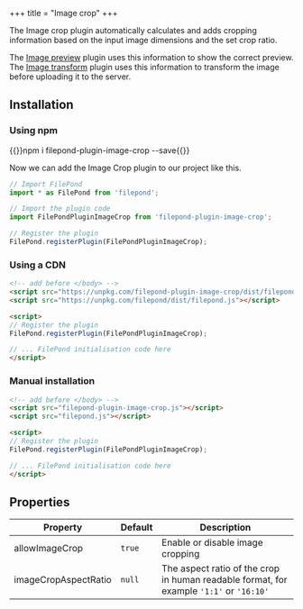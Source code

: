 +++
title = "Image crop"
+++

The Image crop plugin automatically calculates and adds cropping information based on the input image dimensions and the set crop ratio.

The [Image preview](../image-preview) plugin uses this information to show the correct preview. The [Image transform](../image-transform) plugin uses this information to transform the image before uploading it to the server.

## Installation

### Using npm

{{<cmd>}}npm i filepond-plugin-image-crop --save{{</cmd>}}

Now we can add the Image Crop plugin to our project like this.

```js
// Import FilePond
import * as FilePond from 'filepond';

// Import the plugin code
import FilePondPluginImageCrop from 'filepond-plugin-image-crop';

// Register the plugin
FilePond.registerPlugin(FilePondPluginImageCrop);
```


### Using a CDN

```html
<!-- add before </body> -->
<script src="https://unpkg.com/filepond-plugin-image-crop/dist/filepond-plugin-image-crop.js"></script>
<script src="https://unpkg.com/filepond/dist/filepond.js"></script>

<script>
// Register the plugin
FilePond.registerPlugin(FilePondPluginImageCrop);

// ... FilePond initialisation code here
</script>
```

### Manual installation

```html
<!-- add before </body> -->
<script src="filepond-plugin-image-crop.js"></script>
<script src="filepond.js"></script>

<script>
// Register the plugin
FilePond.registerPlugin(FilePondPluginImageCrop);

// ... FilePond initialisation code here
</script>
```

## Properties

| Property             | Default | Description                                                                             |
| -------------------- | ------- | --------------------------------------------------------------------------------------- |
| allowImageCrop       | `true`  | Enable or disable image cropping                                                        |
| imageCropAspectRatio | `null`  | The aspect ratio of the crop in human readable format, for example `'1:1'` or `'16:10'` |
